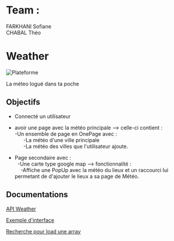 # Team :
FARKHANI Sofiane  
CHABAL Théo

# Weather
![Plateforme](https://img.shields.io/badge/iOS-000000?style=for-the-badge&logo=ios&logoColor=white)  
  
La méteo logué dans ta poche

## Objectifs

- Connecté un utilisateur   
- avoir une page avec la météo principale --> celle-ci contient :  
    -Un ensemble de page en OnePage avec :  
      -La météo d'une ville principale   
      -La météo des villes que l'utilisateur ajoute. 
      
- Page secondaire avec :   
      -Une carte type google map --> fonctionnalité :  
          -Affiche une PopUp avec la météo du lieux et un raccourci lui permetant de d'ajouter le lieux a sa page de Météo. 

## Documentations
[API Weather](https://weather.com/swagger-docs/ui/sun/v1/sunV1DailyForecast.json)

[Exemple d'interface](https://drive.google.com/file/d/1ttyf0pIskBcAXpwc9CHX6P0P-vQW0Q7W/view?usp=sharing)
  
[Recherche pour load une array](https://stackoverflow.com/questions/63091889/flutter-firebase-get-array-from-firestore-and-assign-it-to-a-list)

